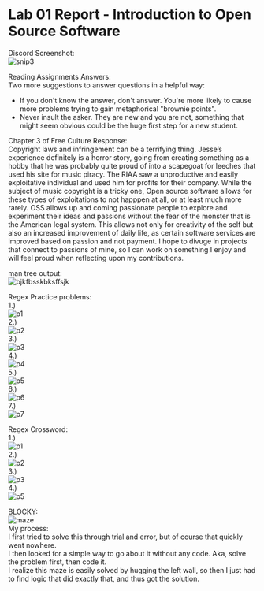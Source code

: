 # Lab 01 Report - Introduction to Open Source Software
Discord Screenshot:  
![snip3](https://user-images.githubusercontent.com/95317029/170730749-3134fbd0-f92d-4659-9076-763135f1fcbc.PNG)

Reading Assignments Answers:  
Two more suggestions to answer questions in a helpful way:  
- If you don't know the answer, don't answer. You're more likely to cause more problems trying to gain metaphorical "brownie points".
- Never insult the asker. They are new and you are not, something that might seem obvious could be the huge first step for a new student.  

Chapter 3 of Free Culture Response:  
Copyright laws and infringement can be a terrifying thing. Jesse’s experience definitely is a horror story, going from creating something as a hobby that he was probably quite proud of into a scapegoat for leeches that used his site for music piracy. 
The RIAA saw a unproductive and easily exploitative individual and used him for profits for their company. While the subject of music copyright is a tricky one, Open source software allows for these types of exploitations to not happpen at all, or at least much more rarely. 
OSS allows up and coming passionate people to explore and experiment their ideas and passions without the fear of the monster that is the American legal system. This allows not only for creativity of the self but also an increased improvement of daily life, as certain software services are improved based on passion and not payment. 
I hope to divuge in projects that connect to passions of mine, so I can work on something I enjoy and will feel proud when reflecting upon my contributions.   


man tree output:  
![bjkfbsskbksffsjk](https://user-images.githubusercontent.com/95317029/171072146-6bcb0559-6c35-47a1-9298-ccc72bf06d19.png)
  

Regex Practice problems:  
1.)  
![p1](https://user-images.githubusercontent.com/95317029/171072577-25fb5dc9-c58a-421a-a293-13c0bcb05d3f.PNG)    
2.)   
![p2](https://user-images.githubusercontent.com/95317029/171072623-52b7c1a0-f466-4334-b76b-5d38dc54fce3.PNG)    
3.)  
![p3](https://user-images.githubusercontent.com/95317029/171072627-ad9a0662-b7dc-49ef-82a2-3ff4de8e83f0.PNG)  
4.)  
![p4](https://user-images.githubusercontent.com/95317029/171072640-4a0d0a92-0c16-4000-b190-0082758da453.PNG)  
5.)  
![p5](https://user-images.githubusercontent.com/95317029/171072646-d7597a95-255b-4573-a730-7efb4178bd77.PNG)  
6.)  
![p6](https://user-images.githubusercontent.com/95317029/171072650-63219068-c934-4fd8-af99-eaec1a2929c2.PNG)  
7.)  
![p7](https://user-images.githubusercontent.com/95317029/171072657-6846ffc7-9cf4-4c0f-a5f3-89d2e2727fdc.PNG)  

Regex Crossword:  
1.)  
![p1](https://user-images.githubusercontent.com/95317029/171073469-017e997e-6b48-4528-9b73-1d79886b9220.PNG)  
2.)  
![p2](https://user-images.githubusercontent.com/95317029/171073475-b0f87b67-60b9-45bd-9a43-84f5fd354310.PNG)  
3.)  
![p3](https://user-images.githubusercontent.com/95317029/171073481-368e8930-6826-4e86-82f4-77f67a844672.PNG)  
4.)  
![p5](https://user-images.githubusercontent.com/95317029/171073488-11bcf94b-30a4-4f70-b01c-2cd16e76bf96.PNG)  


BLOCKY:  
![maze](https://user-images.githubusercontent.com/95317029/171074495-2a97558e-e88b-4d9c-b67b-fa47541b8c30.PNG)  
My process:  
I first tried to solve this through trial and error, but of course that quickly went nowhere.  
I then looked for a simple way to go about it without any code. Aka, solve the problem first, then code it.  
I realize this maze is easily solved by hugging the left wall, so then I just had to find logic that did exactly that, and thus got the solution.  
 
 


